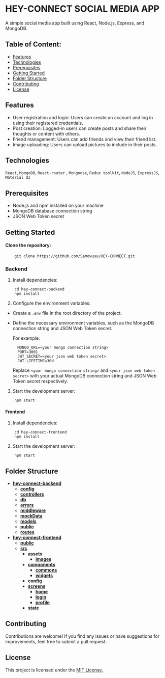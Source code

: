 # HEY-CONNECT SOCIAL MEDIA APP

A simple social media app built using React, Node.js, Express, and MongoDB.

## Table of Content:

- [Features](#features)
- [Technologies](#technologies)
- [Prerequisites](#prerequisites)
- [Getting Started](#getting-started)
- [Folder Structure](#folder-structure)
- [Contributing](#contributing)
- [License](#license)

## Features

- User registration and login: Users can create an account and log in using their registered credentials.
- Post creation: Logged-in users can create posts and share their thoughts or content with others.
- Friend management: Users can add friends and view their friend list.
- Image uploading: Users can upload pictures to include in their posts.

## Technologies

`React`, `MongoDB`, `React-router` , `Mongoose`, `Redux toolkit`, `NodeJS`, `ExpressJS`, `Material UI`

## Prerequisites

- Node.js and npm installed on your machine
- MongoDB database connection string
- JSON Web Token secret

## Getting Started

#### Clone the repository:

```
    git clone https://github.com/Samowusu/HEY-CONNECT.git
```

### Backend

1. Install dependencies:

```
    cd hey-connect-backend
    npm install
```

2. Configure the environment variables:

- Create a `.env` file in the root directory of the project.
- Define the necessary environment variables, such as the MongoDB connection string and JSON Web Token secret.

  For example:

  ```
    MONGO_URL=<your mongo connection string>
    PORT=3001
    JWT_SECRET=<your json web token secret>
    JWT_LIFETIME=30d
  ```

  Replace `<your mongo connection string>` and `<your json web token secret>` with your actual MongoDB connection string and JSON Web Token secret respectively.

3. Start the development server:

```
    npm start
```

#### Frontend

1. Install dependencies:

```
    cd hey-connect-frontend
    npm install
```

2. Start the development server:

```
    npm start
```

## Folder Structure

- [**hey-connect-backend**](hey-connect-backend)
  - [**config**](hey-connect-backend/config)
  - [**controllers**](hey-connect-backend/controllers)
  - [**db**](hey-connect-backend/db)
  - [**errors**](hey-connect-backend/errors)
  - [**middleware**](hey-connect-backend/middleware)
  - [**mockData**](hey-connect-backend/mockData)
  - [**models**](hey-connect-backend/models)
  - [**public**](hey-connect-backend/public)
  - [**routes**](hey-connect-backend/routes)
- [**hey-connect-frontend**](hey-connect-frontend)
  - [**public**](hey-connect-frontend/public)
  - [**src**](hey-connect-frontend/src)
    - [**assets**](hey-connect-frontend/src/assets)
      - [**images**](hey-connect-frontend/src/assets/images)
    - [**components**](hey-connect-frontend/src/components)
      - [**commons**](hey-connect-frontend/src/components/commons)
      - [**widgets**](hey-connect-frontend/src/components/widgets)
    - [**config**](hey-connect-frontend/src/config)
    - [**screens**](hey-connect-frontend/src/screens)
      - [**home**](hey-connect-frontend/src/screens/home)
      - [**login**](hey-connect-frontend/src/screens/login)
      - [**profile**](hey-connect-frontend/src/screens/profile)
    - [**state**](hey-connect-frontend/src//state)

## Contributing

Contributions are welcome! If you find any issues or have suggestions for improvements, feel free to submit a pull request.

## License

This project is licensed under the [MIT License.](https://opensource.org/license/mit/)
